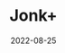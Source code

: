 ---
title: 'Jonk+'
date: '2022-08-25' 
metatag: '' 
inventory: '0' 
draft: false 
# meta description 
shortDescripton: ''
description: 'Herb'
longdescription: ''
featured: True
# product Price
price: '150.0'
# Product Short Description
shortDescription: ''
productID: 'C3C6DD52-9924-ED11-9968-005056B3A416'
type: 'products'
category: 'Herb' 
thumnailproduct: 'https://aminsaddiquidawakhana.eralive.net/images/products/C3C6DD52-9924-ED11-9968-005056B3A4161.png' 
images:
  - image: 'images/products/C3C6DD52-9924-ED11-9968-005056B3A4161.png'  
Variants:
---